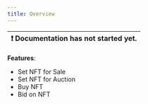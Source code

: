 ```yaml
---
title: Overview
---
```


| :exclamation:  Documentation has not started yet. |
|-------------------------------------------------- |


__Features__: 
- Set NFT for Sale
- Set NFT for Auction
- Buy NFT
- Bid on NFT